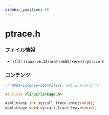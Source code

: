 ```yaml
---
sidebar_position: 18
---
```

# ptrace.h

### ファイル情報

- パス: `linux-v6.12/arch/m68k/kernel/ptrace.h`

### コンテンツ

```h
/* SPDX-License-Identifier: GPL-2.0-only */

#include <linux/linkage.h>

asmlinkage int syscall_trace_enter(void);
asmlinkage void syscall_trace_leave(void);

```
